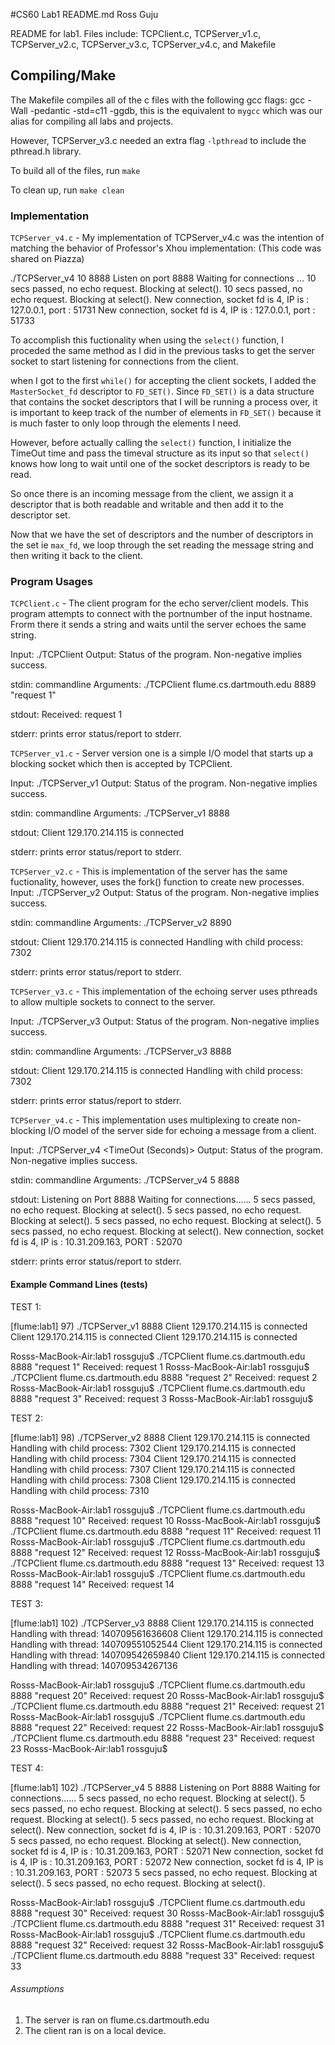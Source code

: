 #CS60 Lab1 README.md
Ross Guju

README for lab1. Files include: TCPClient.c, TCPServer_v1.c, TCPServer_v2.c, TCPServer_v3.c, TCPServer_v4.c, and Makefile

## Compiling/Make
The Makefile compiles all of the c files with the following gcc flags:
gcc -Wall -pedantic -std=c11 -ggdb, this is the equivalent to `mygcc` which was our alias for compiling all labs and projects. 

However, TCPServer_v3.c needed an extra flag `-lpthread` to include the pthread.h library.

To build all of the files, run `make` 

To clean up, run `make clean`

### Implementation 
`TCPServer_v4.c` - My implementation of TCPServer_v4.c was the intention of matching the behavior of Professor's Xhou implementation: 
(This code was shared on Piazza)

./TCPServer_v4 10 8888
Listen on port 8888
Waiting for connections ...
10 secs passed, no echo request. Blocking at select().
10 secs passed, no echo request. Blocking at select().
New connection, socket fd is 4, IP is : 127.0.0.1, port : 51731
New connection, socket fd is 4, IP is : 127.0.0.1, port : 51733

To accomplish this fuctionality when using the `select()` function, I proceded the same method as I did in the previous tasks to get the server socket to start listening for connections from the client. 

when I got to the first `while()` for accepting the client sockets, I added the `MasterSocket_fd` descriptor to `FD_SET()`. Since `FD_SET()` is a data structure that contains the socket descriptors that I will be running a process over, it is important to keep track of the number of elements in `FD_SET()` because it is much faster to only loop through the elements I need. 

However, before actually calling the `select()` function, I initialize the TimeOut time and pass the timeval structure as its input so that `select()` knows how long to wait until one of the socket descriptors is ready to be read.

So once there is an incoming message from the client, we assign it a descriptor that is both readable and writable and then add it to the descriptor set. 

Now that we have the set of descriptors and the number of descriptors in the set ie `max_fd`, we loop through the set reading the message string and then writing it back to the client.

### Program Usages

`TCPClient.c` - The client program for the echo server/client models. This program attempts to connect with the portnumber of the input hostname. Frorm there it sends a string and waits until the server echoes the same string. 

Input: ./TCPClient <Target Server Addr> <Port Num> <Message String> 
Output: Status of the program. Non-negative implies success.

stdin: 
commandline Arguments: ./TCPClient flume.cs.dartmouth.edu  8889 "request 1"

stdout:
Received: request 1

stderr:
prints error status/report to stderr.


`TCPServer_v1.c` - Server version one is a simple I/O model that starts up a blocking socket which then is accepted by TCPClient.

Input: ./TCPServer_v1 <Port Number>
Output: Status of the program. Non-negative implies success.

stdin: 
commandline Arguments: ./TCPServer_v1 8888

stdout:
Client 129.170.214.115 is connected 

stderr:
prints error status/report to stderr.

`TCPServer_v2.c` - This is implementation of the server has the same fuctionality, however, uses the fork() function to create new processes.
Input: ./TCPServer_v2 <Port Number>
Output: Status of the program. Non-negative implies success.

stdin: 
commandline Arguments: ./TCPServer_v2 8890

stdout:
Client 129.170.214.115 is connected
Handling with child process: 7302

stderr:
prints error status/report to stderr.

`TCPServer_v3.c` - This implementation of the echoing server uses pthreads to allow multiple sockets to connect to the server.

Input: ./TCPServer_v3 <Port Number>
Output: Status of the program. Non-negative implies success.

stdin: 
commandline Arguments: ./TCPServer_v3 8888

stdout:
Client 129.170.214.115 is connected
Handling with child process: 7302

stderr:
prints error status/report to stderr.

`TCPServer_v4.c` - This implementation uses multiplexing to create non-blocking I/O model of the server side for echoing a message from a client.

Input: ./TCPServer_v4 <TimeOut (Seconds)> <Port Number>
Output: Status of the program. Non-negative implies success.

stdin: 
commandline Arguments: ./TCPServer_v4 5 8888

stdout:
Listening on Port 8888
Waiting for connections......
5 secs passed, no echo request. Blocking at select().
5 secs passed, no echo request. Blocking at select().
5 secs passed, no echo request. Blocking at select().
5 secs passed, no echo request. Blocking at select().
New connection, socket fd is 4, IP is : 10.31.209.163, PORT : 52070 

stderr:
prints error status/report to stderr.

#### Example Command Lines (tests)

TEST 1:

[flume:lab1] 97) ./TCPServer_v1 8888
Client 129.170.214.115 is connected
Client 129.170.214.115 is connected
Client 129.170.214.115 is connected

Rosss-MacBook-Air:lab1 rossguju$ ./TCPClient flume.cs.dartmouth.edu  8888 "request 1"
Received: request 1 
Rosss-MacBook-Air:lab1 rossguju$ ./TCPClient flume.cs.dartmouth.edu  8888 "request 2"
Received: request 2 
Rosss-MacBook-Air:lab1 rossguju$ ./TCPClient flume.cs.dartmouth.edu  8888 "request 3"
Received: request 3 
Rosss-MacBook-Air:lab1 rossguju$

TEST 2:

[flume:lab1] 98) ./TCPServer_v2 8888
Client 129.170.214.115 is connected
Handling with child process: 7302
Client 129.170.214.115 is connected
Handling with child process: 7304
Client 129.170.214.115 is connected
Handling with child process: 7307
Client 129.170.214.115 is connected
Handling with child process: 7308
Client 129.170.214.115 is connected
Handling with child process: 7310

Rosss-MacBook-Air:lab1 rossguju$ ./TCPClient flume.cs.dartmouth.edu  8888 "request 10"
Received: request 10 
Rosss-MacBook-Air:lab1 rossguju$ ./TCPClient flume.cs.dartmouth.edu  8888 "request 11"
Received: request 11 
Rosss-MacBook-Air:lab1 rossguju$ ./TCPClient flume.cs.dartmouth.edu  8888 "request 12"
Received: request 12 
Rosss-MacBook-Air:lab1 rossguju$ ./TCPClient flume.cs.dartmouth.edu  8888 "request 13"
Received: request 13 
Rosss-MacBook-Air:lab1 rossguju$ ./TCPClient flume.cs.dartmouth.edu  8888 "request 14"
Received: request 14 

TEST 3:

[flume:lab1] 102) ./TCPServer_v3 8888
Client 129.170.214.115 is connected
Handling with thread: 140709561636608 
Client 129.170.214.115 is connected
Handling with thread: 140709551052544 
Client 129.170.214.115 is connected
Handling with thread: 140709542659840 
Client 129.170.214.115 is connected
Handling with thread: 140709534267136


Rosss-MacBook-Air:lab1 rossguju$ ./TCPClient flume.cs.dartmouth.edu  8888 "request 20"
Received: request 20 
Rosss-MacBook-Air:lab1 rossguju$ ./TCPClient flume.cs.dartmouth.edu  8888 "request 21"
Received: request 21 
Rosss-MacBook-Air:lab1 rossguju$ ./TCPClient flume.cs.dartmouth.edu  8888 "request 22"
Received: request 22 
Rosss-MacBook-Air:lab1 rossguju$ ./TCPClient flume.cs.dartmouth.edu  8888 "request 23"
Received: request 23 
Rosss-MacBook-Air:lab1 rossguju$ 

TEST 4:

[flume:lab1] 102) ./TCPServer_v4 5 8888
Listening on Port 8888
Waiting for connections......
5 secs passed, no echo request. Blocking at select().
5 secs passed, no echo request. Blocking at select().
5 secs passed, no echo request. Blocking at select().
5 secs passed, no echo request. Blocking at select().
New connection, socket fd is 4, IP is : 10.31.209.163, PORT : 52070 
5 secs passed, no echo request. Blocking at select().
New connection, socket fd is 4, IP is : 10.31.209.163, PORT : 52071 
New connection, socket fd is 4, IP is : 10.31.209.163, PORT : 52072 
New connection, socket fd is 4, IP is : 10.31.209.163, PORT : 52073 
5 secs passed, no echo request. Blocking at select().
5 secs passed, no echo request. Blocking at select().

Rosss-MacBook-Air:lab1 rossguju$ ./TCPClient flume.cs.dartmouth.edu  8888 "request 30"
Received: request 30 
Rosss-MacBook-Air:lab1 rossguju$ ./TCPClient flume.cs.dartmouth.edu  8888 "request 31"
Received: request 31 
Rosss-MacBook-Air:lab1 rossguju$ ./TCPClient flume.cs.dartmouth.edu  8888 "request 32"
Received: request 32 
Rosss-MacBook-Air:lab1 rossguju$ ./TCPClient flume.cs.dartmouth.edu  8888 "request 33"
Received: request 33 


###### Assumptions 

1. The server is ran on flume.cs.dartmouth.edu
2. The client ran is on a local device.

